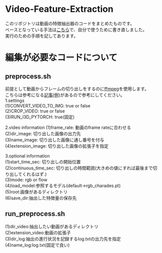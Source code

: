 # Video-Feature-Extraction
このリポジトリは動画の特徴抽出器のコードをまとめたものです。  
ベースとなっている手法は[こちら](https://arxiv.org/abs/1705.07750)で、自分で使うために書き直しました。  
実行のための手順を記してあります。  

# 編集が必要なコードについて  
## preprocess.sh
前提として動画からフレームの切り出しをするのに[ffmpeg](https://ffmpeg.org/)を使用します。  
こちらは参考になる[記事(例)](https://qiita.com/cha84rakanal/items/e84fe4eb6fbe2ae13fd8)があるので参考にしてください。  
1.settings  
(1)CONVERT_VIDEO_TO_IMG: true or false  
(2)CROP_VIDEO: true or false  
(3)RUN_I3D_PYTORCH: true(固定)

2.video information
(1)frame_rate: 動画のframe rateに合わせる  
(2)dir_image: 切り出した画像の出力先  
(3)name_image: 切り出した画像に通し番号を付与  
(4)extension_image: 切り出した画像の拡張子を指定  

3.optional information  
(1)start_time_sec: 切り出しの開始位置  
(2)continuous_time_sec: 切り出しの時間範囲(大きめの値にすれば最後まで切り出してくれるはず.)  
(3)mode: rgb or flow  
(4)load_model:参照するモデル(default->rgb_charades.pt)  
(5)root:画像があるディレクトリ  
(6)save_dir:抽出した特徴量の保存先  

## run_preprocess.sh
(1)dir_video:抽出したい動画があるディレクトリ  
(2)extension_video:動画の拡張子  
(3)dir_log:抽出の進行状況を記録するlog.txtの出力先を指定  
(4)name_log:log.txt(固定で良い)  
